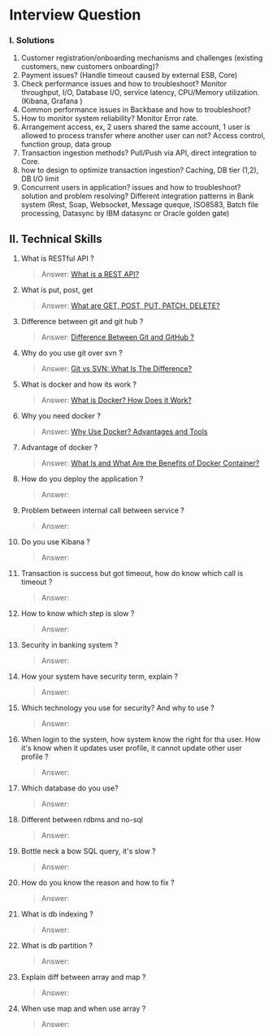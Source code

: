 # Interview Question

### I. Solutions

1. Customer registration/onboarding mechanisms and challenges (existing customers, new customers onboarding)?
2. Payment issues? (Handle timeout caused by external ESB, Core)
3. Check performance issues and how to troubleshoot?  Monitor throughput, I/O, Database I/O, service latency, CPU/Memory utilization. (Kibana, Grafana )
4. Common performance issues in Backbase and how to troubleshoot?
5. How to monitor system reliability? Monitor Error rate.
6. Arrangement access, ex, 2 users shared the same account, 1 user is allowed to process transfer where another user can not? Access control, function group, data group
7. Transaction ingestion methods? Pull/Push via API, direct integration to Core.
8. how to design to optimize transaction ingestion? Caching, DB tier (1,2), DB I/O limit
9. Concurrent users in application? issues and how to troubleshoot? solution and problem resolving? Different integration patterns in Bank system (Rest, Soap, Websocket, Message queque, ISO8583, Batch file processing, Datasync by IBM datasync or Oracle golden gate)

## II. Technical Skills

1. What is RESTful API ?
    > Answer: [What is a REST API?](https://www.redhat.com/en/topics/api/what-is-a-rest-api)
2. What is put, post, get
    > Answer: [What are GET, POST, PUT, PATCH, DELETE?](https://medium.com/@9cv9official/what-are-get-post-put-patch-delete-a-walkthrough-with-javascripts-fetch-api-17be31755d28)
3. Difference between git and git hub ?
    > Answer: [Difference Between Git and GitHub ?](https://www.geeksforgeeks.org/difference-between-git-and-github/)
4. Why do you use git over svn ?
    > Answer: [Git vs SVN: What Is The Difference?](https://www.perforce.com/blog/vcs/git-vs-svn-what-difference)
5. What is docker and how its work ?
    > Answer: [What is Docker? How Does it Work?](https://devopscube.com/what-is-docker/)
6. Why you need docker ?
    > Answer: [Why Use Docker? Advantages and Tools](https://www.knowledgehut.com/blog/devops/why-use-docker)
7. Advantage of docker ?
    > Answer: [What Is and What Are the Benefits of Docker Container?](https://www.simplilearn.com/tutorials/docker-tutorial/what-is-docker-container)
8. How do you deploy the application ?
    > Answer:
9. Problem between internal call between service ?
    > Answer:
10. Do you use Kibana ?
    > Answer:
11. Transaction is success but got timeout, how do know which call is timeout ?
    > Answer:
12. How to know which step is slow ?
    > Answer:
13. Security in banking system ?
    > Answer:
14. How your system have security term, explain ?
    > Answer:
15. Which technology you use for security? And why to use ?
    > Answer:
16. When login to the system, how system know the right for tha user. How it's know
 when it updates user profile, it cannot update other user profile ?
     > Answer:
17. Which database do you use?
    > Answer:
18. Different between rdbms and no-sql
    > Answer:
19. Bottle neck a bow SQL query, it's slow ?
    > Answer:
20. How do you know the reason and how to fix ?
    > Answer:
21. What is db indexing ?
    > Answer:
22. What is db partition ?
    > Answer:
23. Explain diff between array and map ?
    > Answer:
24. When use map and when use array ?
    > Answer:
